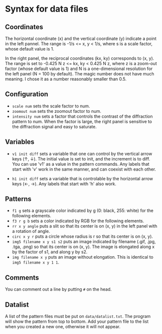 Syntax for data files
=====================

Coordinates
-----------

The horizontal coordinate (x) and the vertical coordinate (y) indicate a point in the left pannel. The range is -1/s <= x, y
< 1/s, where s is a scale factor, whose default value is 1.

In the right panel, the reciprocal coordinates (kx, ky) 
corresponds to (x, y). The range is set to
-0.425 N z <= kx, ky < 0.425 N z, where z is a zoom-out factor
(whose default value is 1) and N is a one-dimensional resolution for the left panel (N = 100 by default). The magic number does not have 
much meaning. I chose it as a number reasonably smaller
than 0.5.


Configuration
-------------
* `scale num` sets the scale factor to num.
* `zoomout num` sets the zoomout factor to num.
* `intensity num` sets a factor that controls the contrast of the diffraction pattern to num. When the factor is large, the right panel is sensitive to the diffraction signal and easy to saturate.

Variables
---------
* `v1 init diff` sets a variable that one can control by the vertical arrow keys (↑, ↓). The initial value is set to init, and the increment is to diff. You can use 'v1' as a value in the pattern commands. Any labels that start with 'v' work in the same manner, and can coexist with each other.

* `h1 init diff` sets a variable that is controlable by the horizontal arrow keys (←, →). Any labels that start with 'h' also work.

Patterns
--------
* `f1 g` sets a grayscale color indicated by g (0: black, 255: white) for the following elements. 
* `f3 r g b` sets a color indicated by RGB for the following elements.
* `rr x y angle` puts a slit so that its center is on (x, y) in the left panel with a rotation of angle.
* `circ x y r` puts a circle whose radius is r so that its center is on (x, y).
* `img5 filename x y s1 s2` puts an image indicated by filename (.gif, .jpg, .tga, .png) so that its center is on (x, y). The image is elongated along x by the factor of s1, and along y by s2.
* `img filename x y` puts an image without elongation. This is identical to `img5 filename x y 1 1`.

Comments
--------
You can comment out a line by putting `#` on the head.

Datalist
--------
A list of the pattern files must be put on `data/datalist.txt`. The program will show the pattern from top to bottom. Add your pattern file to the list when you created a new one, otherwise it will not appear.
